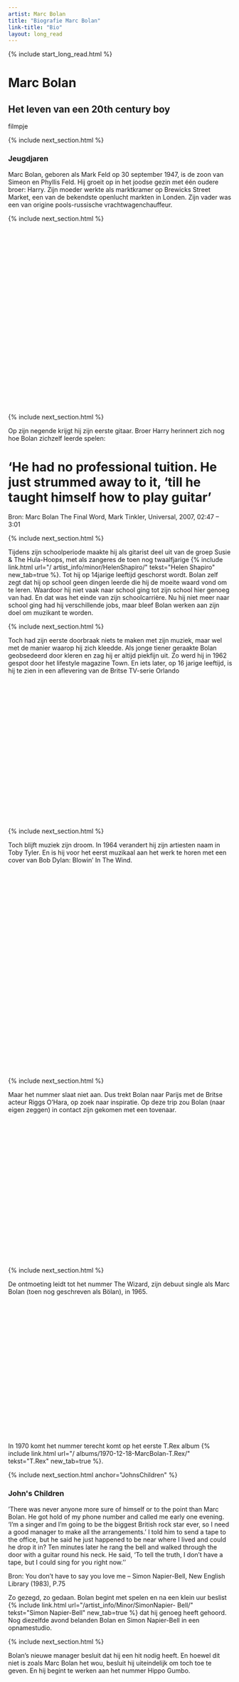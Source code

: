 ```yaml
---
artist: Marc Bolan
title: "Biografie Marc Bolan"
link-title: "Bio"
layout: long_read
---
```



{% include start_long_read.html %}

# Marc Bolan
## Het leven van een 20th century boy

filmpje
 
{% include next_section.html %}
 
### Jeugdjaren
<div class="witregel"> </div>
 
Marc Bolan, geboren als Mark Feld op 30 september 1947, is de zoon van Simeon en Phyllis Feld. Hij groeit op in het joodse gezin met één oudere broer: Harry. Zijn moeder werkte als marktkramer op Brewicks Street Market, een van de bekendste openlucht markten in Londen. Zijn vader was een van origine pools-russische vrachtwagenchauffeur. 

{% include next_section.html %}

<iframe class="lazyload"  width="100%" height="400" data-src="https://www.youtube.com/embed/CgCNm6eNLAw?start=90&end=165" frameborder="0" allowfullscreen></iframe>

{% include next_section.html %}

Op zijn negende krijgt hij zijn eerste gitaar. Broer Harry herinnert zich nog hoe Bolan zichzelf leerde spelen:<br>
<div class="witregel"> </div>
 
<h1><span tooltip="‘Hij heeft nooit lessen genomen. Hij oefende en oefende, tot hij zichzelf had leren gitaar spelen’">‘He had no professional tuition. He just strummed away to it, ‘till he taught himself how to play guitar’</span></h1>
 
<span class="bronvermelding">Bron: Marc Bolan The Final Word, Mark Tinkler, Universal, 2007, 02:47 – 3:01</span>

{% include next_section.html %}

Tijdens zijn schoolperiode maakte hij als gitarist deel uit van de groep Susie & The Hula-Hoops, met als zangeres de toen nog twaalfjarige {% include link.html url="/ artist_info/minor/HelenShapiro/" tekst="Helen Shapiro" new_tab=true %}. Tot hij op 14jarige leeftijd geschorst wordt.
<span tooltip="Marc Bolan The Final Word, Mark Tinkler, Universal, 2007, 6:05 – 6:32">Bolan zelf zegt dat hij op school geen dingen leerde die hij de moeite waard vond om te leren. Waardoor hij niet vaak naar school ging tot zijn school hier genoeg van had. En dat was het einde van zijn schoolcarrière. Nu hij niet meer naar school ging had hij verschillende jobs, maar bleef Bolan werken aan zijn doel om muzikant te worden.</span> 

{% include next_section.html %}

Toch had zijn eerste doorbraak niets te maken met zijn muziek, maar wel met de manier waarop hij zich kleedde. Als jonge tiener geraakte Bolan geobsedeerd door kleren en zag hij er altijd piekfijn uit. Zo werd hij in 1962 gespot door het <span class="engels">lifestyle</span> magazine <span class="engels">Town</span>. En iets later, op 16 jarige leeftijd, is hij te zien in een aflevering van de Britse TV-serie <span class="engels">Orlando</span>
<div class="witregel"> </div>
 
<iframe class="lazyload"  width="560" height="315" data-src="https://www.youtube.com/embed/CgCNm6eNLAw?start=274&end=356" frameborder="0" allowfullscreen></iframe>

{% include next_section.html %}

Toch blijft muziek zijn droom. In 1964 verandert hij zijn artiesten naam in Toby Tyler. En is hij voor het eerst muzikaal aan het werk te horen met een cover van Bob Dylan: <span class="engels">Blowin’ In The Wind</span>.

<iframe class="lazyload"  width="100%" height="450" scrolling="no" frameborder="no" data-src="https://w.soundcloud.com/player/?url=https%3A//api.soundcloud.com/tracks/38909034&amp;auto_play=false&amp;hide_related=false&amp;show_comments=true&amp;show_user=true&amp;show_reposts=false&amp;visual=true"></iframe>

{% include next_section.html %}

Maar het nummer slaat niet aan. Dus trekt Bolan naar Parijs met de Britse acteur Riggs O’Hara, op zoek naar inspiratie. Op deze trip zou Bolan (naar eigen zeggen) in contact zijn gekomen met een tovenaar. 
<span class="witregel"> </span>
 
<iframe class="lazyload"  width="560" height="315" data-src="https://www.youtube.com/embed/vShOZjYqWZk?start=580&end=630" frameborder="0" allowfullscreen></iframe>

{% include next_section.html %}

De ontmoeting leidt tot het nummer <span class="engels">The Wizard</span>, zijn debuut single als Marc Bolan (toen nog geschreven als Bölan), in 1965.
<div class="witregel"></div>
<iframe class="lazyload"  width="560" height="315" data-src="https://www.youtube.com/embed/mfSSmy8B5GA" frameborder="0" allowfullscreen></iframe>
<div class="witregel"></div>
In 1970 komt het nummer terecht komt op het eerste T.Rex album {% include link.html url="/ albums/1970-12-18-MarcBolan-T.Rex/" tekst="T.Rex" new_tab=true %}.

{% include next_section.html anchor="JohnsChildren" %}

### John's Children
 
<span class="quote" tooltip="‘‘Niemand was ooit zo zeker van zichzelf, of zo rechtuit als Marc Bolan. 
Hij had mijn nummer te pakken gekregen en belde me vroeg op een avond. 
‘Ik ben een zanger en ik ga de grootste Britse rockster ooit worden. Dus ik heb een goede manager nodig om alles te regelen.’
Ik zei hem dat hij een demo moest opsturen naar mijn kantoor, maar hij zei dat hij toevallig in de buurt was en of hij niet even mocht langskomen? Tien minuten later ging de deurbel en wandelde hij binnen met een gitaar rond zijn nek.
Hij zei ‘om eerlijk te zijn, ik heb geen demo, maar ik kan nu voor je zingen.’’">’There was never anyone more sure of himself or to the point than Marc Bolan. 
He got hold of my phone number and called me early one evening. 
‘I’m a singer and I’m going to be the biggest British rock star ever, so I need a good manager to make all the arrangements.’ 
I told him to send a tape to the office, but he said he just happened to be near where I lived and could he drop it in? Ten minutes later he rang the bell and walked through the door with a guitar round his neck.
He said, ‘To tell the truth, I don’t have a tape, but I could sing for you right now.’’
</span>
<div class="witregel"> </div>
 
<span class="bronvermelding">Bron: You don’t have to say you love me – Simon Napier-Bell, New English Library (1983), P.75</span>
<div class="witregel"> </div>
 
Zo gezegd, zo gedaan. Bolan begint met spelen en na een klein uur beslist {% include link.html url="/artist_info/Minor/SimonNapier- Bell/" tekst="Simon Napier-Bell" new_tab=true %} dat hij genoeg heeft gehoord. Nog diezelfde avond belanden Bolan en Simon Napier-Bell in een opnamestudio. 
<div class="witregel"> </div>

{% include next_section.html %}

Bolan’s nieuwe manager besluit dat hij een hit nodig heeft. En hoewel dit niet is zoals Marc Bolan het wou, besluit hij uiteindelijk om toch toe te geven. En hij begint te werken aan het nummer <span class="engels">Hippo Gumbo</span>.
<div class="witregel"> </div>
 
<iframe class="lazyload"  width="560" height="315" data-src="https://www.youtube.com/embed/aibZLwN2GWM" frameborder="0" allowfullscreen></iframe> 

{% include next_section.html %}

<h1 tooltip="‘Het gaat geweldig zijn. De snaren zijn bomen en ik ben het kind dat verloren is in het bos. Mensen gaan dit horen wanneer ze naar het nummer luisteren. Ze gaan me dankbaar zijn voor het mooie album dat ik maak.’">‘‘I’ts going to be real nice, man. Those strings are meant to be trees and I’m like the kid lost in the woods. People are going to hear that when they listen to it. They’re going to thank me for making such a beautiful record.’</h1>
<span class="bronvermelding">Bron: You don’t have to say you love me – Simon Napier-Bell, New English Library (1983), P.82</span>

{% include next_section.html %}

Althans dat is hoe Marc Bolan er zelf over dacht. De platenmaatschappijen in Londen waren het daar niet mee eens. Sommige vonden zijn stem goed, maar het nummer niet. En anderen vonden het nummer dan weer goed, maar zijn stem niet. 

{% include next_section.html %}

{% include start_slides.html %}

Simon Napier-Bell had ook John’s Children onder zijn vleugels. De groep had geen al te beste gitarist en niemand die het talent bezat om goede nummers te schrijven. Tijdens een etentje besluit Napier-Bell om Bolan te overtuigen deel te worden van de groep:

<span class="quote" tooltip="‘‘De groep vervolledigen zal je een duwtje in de rug geven richting grote bekendheid. En je moet beginnen met rijk worden als je een Porsche wil kopen en zijn zoals James Dean.’
‘O nee,’ zei Marc. ‘Een Porsche is niets voor mij. Ik ben te klein. Ik denk dat een Mini een betere auto voor mij is. Als ik zou sterven in een auto-ongeluk, zou het in een Mini moeten zijn. Ik denk dat ik dat goed zou vinden. Het zou leuk zijn.’’">‘’Joining the group will start you off on the path to eventual stardom. And you gotta start getting rich soon if you’re going to be like James dean and buy a Porsche.’ 
‘On no,’ Marc told me. ‘A Porsche wouldn’t be right for me. I’m too small. I think a Mini is the right car for me. If I was going to die in a car crash, it ought to be a Mini. I think I’d like that. It’d be nice.’’</span>

<span class="bronvermelding">Bron: You don’t have to say you love me – Simon Napier-Bell, New English Library (1983), P.98</span>

{% include next_slide.html %}

En hoewel Bolan zelf niet kon rijden, zou deze voorspelling tien jaar later uitkomen.

Zijn vroegere manager {% include link.html url="/artist_info/Minor/TonySecunda/" tekst="Tony Secunda" new_tab=true %} zei hierover: 

<h1 tooltip="‘Hij reedt nooit met de auto, hij had altijd schrik. Marc heeft nooit een rijbewijs gehad en hij weigerde om te leren rijden’">‘‘He would never drive a car, he was always scared - Marc never had a driving licence, he refused to learn’</h1>

<span class="bronvermelding">{% include link.html url="http://news.bbc.co.uk/onthisday/hi/dates/stories/september/16/newsid_2519000/2519173.stm" tekst="Bron" new_tab=true %}: BBC, 1977: T-Rex singer killed in car smash, auteur onbekend, geraadpleegd op 10/07/2017 </span>

{% include next_slide.html %}

Toch herinnert {% include link.html url="/artist_info/ Minor/JuneChild/" tekst="June Child" new_tab=true %} (de vrouw met wie hij in 1970 trouwt) zich nog hoe ze Marc Bolan zijn eerste en enige rijles gaf.

<iframe class="lazyload"  width="560" height="315" data-src="https://www.youtube.com/embed/aEhtfNmceaE?start=344&end=421" frameborder="0" allowfullscreen></iframe>

{% include end_slides.html %}

{% include next_section.html %}

Uiteindelijk stapt Marc Bolan in de groep en schrijft hij verschillende van hun nummers. Een van de die nummers is<span class="engels"> Desdemona</span>, dat in 1967 uitgebracht wordt als single. Het nummer wordt veel gedraaid door piratenzenders. Maar de <span tooltip="De Britse publieke omroep.">BBC</span> bant het al snel, omdat in het refrein de woorden ‘<span class="engels">lift up your skirt and fly </span>’ voorkomen. Wat zoveel betekend als ‘til je rok op en vlieg’.

<iframe class="lazyload"  width="560" height="315" data-src="https://www.youtube.com/embed/VGtgacHMIec" frameborder="0" allowfullscreen></iframe>

{% include next_section.html %}

Marc’s laatste optrede met de band was tijdens een benefietconcert: <span class="engels">The 14 Hour Technicolor Dream</span>. Dat vond plaats in <span class="engels">Alexandra Palace</span>, een zaal in Londen. De headliner van het event was de Londense band {% include link.html url="/ artists/06_PinkFloyd/" tekst="Pink Floyd" new_tab=true %}.

<iframe class="lazyload"  width="560" height="315" data-src="https://www.youtube.com/embed/0ysSPIKriAg" frameborder="0" allowfullscreen></iframe>

{% include next_section.html anchor="TyrannosaurusRex" %}

### Tyrannosaurus Rex

Na zo’n vier maanden verlaat Bolan John’s Children. 
In augustus 1967 richt hij Tyrannosaurus Rex op, een duo met Percussionist {% include link.html url="/artist_info/Minor/StevePeregrinTook/" tekst="Steve Peregrin Took" new_tab=true %}.

<iframe class="lazyload"  width="560" height="315" data-src="https://www.youtube.com/embed/LWYP0V-UDnc" frameborder="0" allowfullscreen></iframe>

{% include next_section.html %}

In 1968 brengt het duo hun eerste plaat uit: {% include link.html url="/albums/1968-07-05-MarcBolan-MyPeopleWereFair/" tekst="My People Were Fair And Had Sky In Their Hair... But Now They’re Content To Wear Stars In Their Brows" new_tab=true %}. Later dat jaar volgt {% include link.html url="/albums/1968-10-14-MarcBolan-Prophets,Seers&Sages/" tekst="Prophets, Seers & Sages" new_tab=true %}. En een klein jaar later {% include link.html url="/albums/1969-05-16-MarcBolan-Unicorn/" tekst="Unicorn" new_tab=true %}.

Voor het eerst proeft Bolan het succes en scoort hij enkele {% include link.html url="/artist_info/MarcBolanCijfers/" tekst="hits" new_tab=true %}. Maar hoger dan een vijftiende plaats in de hitlijsten geraakt de band op dat moment nog niet.

TODO TIJDLIJN

{% include next_section.html %}

Een grote Tyrannosaurus Rex-fan is radiopersoonlijkheid {% include link.html url="/artist_info/Minor/JohnPeel/" tekst="John Peel" new_tab=true %}, die hun nummers vaak speelt in zijn radioprogramma.

<iframe class="lazyload" width="560" height="315" data-src="https://www.youtube.com/embed/vShOZjYqWZk?start=942&end=1000" frameborder="0" allowfullscreen></iframe>

{% include next_section.html %}

En tijdens dat alles vindt Bolan ook de tijd om poëzie te schrijven. Zo komt in 1969 zijn eerste poëziebundel, <span class="engels">The Warlock of Love</span>, uit. En hoewel de critici niet allemaal even enthousiast zijn, vliegen de kopiën de deur uit.

<p class="quote">The closet eye.
Dove skims the sky.<br>
A silver penance,<br>
a wrong wicked and shorn<br>
assulted his majesty exalted.<br>
My rams foot hexagonals on,<br>
and O for the ice king a twitter in the storm.<br>
The eloquence of blue juliped tents<br>
and a crown of dark swansdown.<br>
O Elaina, child soothsayer,<br>
cheetah sleeper,<br>
laden legs like a god —<br>
a fools everglade like the seasons slave,<br>
and your quince everlasting horn-lamp<br>
made of wheat<br>
at your tiny rivered feet.</p>

<div class="bronvermelding"> The Warlock Of Love – Marc Bolan, Lupus Music (1969), P. 14</div> 

{% include next_section.html %}

Maar de relatie tussen Marc Bolan en {% include link.html url="/artist_info/Minor/StevePeregrinTook/" tekst="Steve Peregrin Took" new_tab=true %} werd steeds slechter. En na de Amerikaanse tournee in 1969 was de maat voor Bolan vol. En vervangt hij Took door {% include link.html url="/artist_info/Minor/MickeyFinn/" tekst="Mickey Finn" new_tab=true %}. Producer {% include link.html url="/artist_info/Minor/TonyVisconti/" tekst="Tony Visconti" new_tab=true %} herinnert de split als volgt: 

<span class="quote" tooltip="‘Steve had makkelijk deel kunnen uitmaken van T.Rex, maar als persoon was hij beschadigd. Hij was van een andere planeet. Van tijd tot tijd leefde hij op straat, hij nam drugs en hij werd betrapt. Dit is waar het voor Marc veranderde – Steve zat twee weken of een maand vast, en dat was dat. Marc zei: “Mijn publiek zijn tieners, ik kan niet langer een drugsverslaafde in mijn band hebben.” De druppel was toen Steve zei: “ik zou nu graag enkele van mijn eigen nummers brengen.” Zijn druggebruik en het feit dat hij 50% van de nummers wou schrijven was te veel, Marc kon dit niet meer aan. Maar ik hield van hem.’">‘Steve could have lasted right into the T Rex days, but he was kind of a damaged person. He was from another planet. He lived on the street occasionally, he used drugs a lot, and he got busted. That was the turning point for Marc – Steve had to do two weeks or a month in remand, and that was it. Marc said: “My audience are teenagers, I can’t have a drug addict in my band anymore.” The last straw was when Steve said: “I’d like to do some of my own songs now.” His drug abuse and wanting to be a 50/50 creator was too much, Marc couldn’t take it, but I loved him.’</span>

<span class="bronvermelding">{% include link.html url="https://www.theguardian.com/music/2015/feb/09/tony-visconti-marc-bolan-was-raw-talent-i-saw-genius/" tekst="Bron" new_tab=true %}: The Guardian, Tony Visconti: ‘What I saw in Marc Bolan was raw talent. I saw genius’, Marc Burrows, geraadpleegd opt 14/07/2017</span>

{% include next_section.html %}
{% include start_slides.html %}

Met {% include link.html url="/artist_info/Minor/MickeyFinn/" tekst="Finn" new_tab=true %} aan zijn zij begint een nieuw tijdperk. Elektrische gitaren zijn steeds meer aanwezig in de muziek. En na een laatste album onder de naam Tyrannosaurus Rex ({% include link.html url="/albums/1970-03-13-MarcBolan-ABeardOfStars/" tekst="A Beard of Stars" new_tab=true %}), wordt de groepsnaam officieel T.Rex. Bolan smijt zijn hippielook uit het raam en vindt zichzelf opnieuw uit met make-up en boa’s. 

<iframe class="lazyload" width="560" height="315" data-src="https://www.youtube.com/embed/EiYxPFitUz4?start=07&end=174" frameborder="0" allowfullscreen></iframe>

{% include next_slide.html %}
### Glamrock

Begin jaren ‘70 begint Marc Bolan zijn hippie-stijl te veranderen. En hij zet een nieuw genre in gang: GlamRock. De kleding van de muzikanten wordt steeds belangrijker. Bolan verschijnt op het podium in hakken en kleurrijke boa’s. En hij is ook niet vies van een beetje make-up of glitters op zijn gezicht. 

{% include next_slide.html %}

GlamRock of glitterrock was vooral populair in de jaren ’70 in Groot Britannië. Maar ook in Amerika verschijnen steeds vaker opgetutte artiesten op het podium. Maar anders dan in Groot Britannië, wordt hier {% include link.html url="/artists/10_AliceCooper/" tekst="Alice Cooper" new_tab=true %} aanzien als het begin van de Glamrock, toen hij in 1970 zijn eerste hit I’m Eighteen uitbracht.

<iframe class="lazyload" width="560" height="315" data-src="https://www.youtube.com/embed/OSxuXsyanCI" frameborder="0" allowfullscreen></iframe>

{% include next_slide.html %}

De eerste helft van de jaren ‘70 staat bekend als de hoogdagen van Marc Bolan. En dat is het moment waarop hij opnieuw een verrassende voorspelling doet. Net zoals enkele jaren eerder spreekt hij over zijn dood en voorspelt hij (onbewust) dat hij niet lang zal leven. 

<iframe class="lazyload" width="560" height="315" data-src="https://www.youtube.com/embed/fZ6PxuhnGUg?start=215&end=240" frameborder="0" allowfullscreen></iframe>

{% include end_slides.html %}
{% include next_section.html %}

Op 30 januari 1970 trouwt Marc Bolan met {% include link.html url="/artist_info/Minor/JuneChild/" tekst="June Child" new_tab=true %}. Zij was de ex-secretaresse van Syd Barrett ({% include link.html url="/artists/06_PinkFloyd/" tekst="Pink Floyd" new_tab=true %}) en wist dus wel wat van de muziekwereld af. Dit gaf haar de kans om haar man een handje te helpen bij zijn carrière die niet veel later in een stroomversnelling komt. 

<iframe class="lazyload" width="560" height="315" data-src="https://www.youtube.com/embed/aEhtfNmceaE?start=0&end=76" frameborder="0" allowfullscreen></iframe>

{% include next_section.html %}

In october van dat jaar scoort Bolan zijn eerste {% include link.html url="/artist_info/MarcBolanCijfers/" tekst="top 10 hit" new_tab=true %}: <span class="engels">Ride A White Swan</span>.

<iframe class="lazyload" width="560" height="315" data-src="https://www.youtube.com/embed/y9rFoPyqFoA" frameborder="0" allowfullscreen></iframe>

{% include next_section.html anchor="T.Rex" %}

### T.Rex

Vanaf dan begint de groep aan haar gloriejaren. 

<iframe width="560" height="315" src="https://www.youtube.com/embed/aEhtfNmceaE?start=238&end=274" frameborder="0" allowfullscreen></iframe>

{% include next_section.html %}

{% include link.html url="/albums/1970-12-18-MarcBolan-T.Rex/" tekst="T.rex" new_tab=true %} is het eerste album dat zijn weg vindt naar de {% include link.html url="/artist_info/MarcBolanCijfers/" tekst="top 10" new_tab=true %} in de {% include link.html url="http://www.officialcharts.com//" tekst="Britse hitlijsten" new_tab=true %}. En met {% include link.html url="/albums/1971-09-24-MarcBolan-ElectricWarrior/" tekst="Electric Warrior" new_tab=true %} breken ze helemaal door. Dit album staat maar liefst acht weken op nummer 1, en 44 weken in de top 100. <span tooltip="Official Charts, All The Numer 1 Albums, Auteur onbekend, geraadpleegd op 20/06/2017, {% include link.html tekst='Bron' url='http://www.officialcharts.com/chart-news/all-the-number-1-albums__7949/' escaped=true new_tab=true %}">Zo is het een van de best scorende platen uit 1971</span>.

{% include next_section.html %}
{% include start_slides.html %}

Ook de twee volgende albums, {% include link.html url="/albums/1972-07-21-MarcBolan-TheSlider/" tekst="The Slider" new_tab=true %} en {% include link.html url="/albums/1973-01-28-MarcBolan-Tanx/" tekst="Tanx" new_tab=true %}, vinden vlot hun weg naar de {% include link.html url="/artist_info/MarcBolanCijfers/" tekst="top 10" new_tab=true %}. 
En tussen alles door vindt Marc Bolan de tijd om een film te maken: <span class="engles">Born to Boogie</span>. 

De film werd geregisseerd door {% include link.html url="/artist_info/Minor/TheBeatles/" tekst="Ringo Starr" new_tab=true %}. En bestaat voornamelijk uit live-beelden in combinatie met opnamesessies waar je Bolan, Ringo Starr en {% include link.html url="/artist_info/Minor/EltonJohn/" tekst="Elton John" new_tab=true %} samen aan het werk kan zien. En er is de befaamde ‘<span class="engels">tea party scene</span>’, die werd opgenomen op het landgoed van {% include link.html url="/artist_info/Minor/TheBeatles/" tekst="John Lennon" new_tab=true %}. Op dezelfde plek waar de muziekvideo voor Lennon’s hit Imagine werd opgenomen.

<iframe width="560" height="315" src="https://www.youtube.com/embed/k9Md9AGcMbA" frameborder="0" allowfullscreen></iframe>

{% include next_slide.html %}

### T.Rextasy

Deze periode van glorie en krijsende tienermeisjes kreeg de naam <span class="engels">T.Rextasy</span>. Het was geleden van het begin van de <span class="engels">Beatlemania</span>, ongeveer tien jaar eerder, dat jonge meisjes (en jongens) zo vielen voor een artiest.

<iframe width="560" height="315" src="https://www.youtube.com/embed/VMAUkldhseI?start=44&end=120" frameborder="0" allowfullscreen></iframe>

{% include end_slides.html %}
{% include next_section.html %}

Hierna vallen de platen van Marc Bolan en T.Rex uit de {% include link.html url="/artist_info/MarcBolanCijfers/" tekst="top 10" new_tab=true %} en zullen ze nooit terugkeren. <span tooltip="Marc Bolan – The Final Word, Mark Tinkler, Universal, 2007, 57:53-58:19">Volgens producer Tony Visconti veranderde Bolan zijn muziek niet vaak genoeg. En verloor Bolan’s publiek interesse. Bolan aan de andere kant vond het belangrijk om platen te blijven maken ‘for the kids’. Want het waren deze tieners die zijn platen kochten. Een te drastische verandering zou er volgens hem voor zorgen dat zijn publiek helemaal zou afhaken.</span>

{% include next_section.html %}
{% include start_slides.html %}

Op dat moment is Marc Bolan al vijf jaar non-stop aan het werk. En deze constante stress en druk begint zijn tol te eisen. En ook de T.Rex line-up begint te veranderen. Bolan begint een samenwerking met {% include link.html url="/artist_info/Minor/JackGreen/" tekst="Jack Green" new_tab=true %} en maakt steeds vaker gebruik van studio-artiesten tijdens het opnemen van zijn muziek. Aan de andere kant verlaat {% include link.html url="/artist_info/Minor/BillLegend/" tekst="Bill Legend" new_tab=true %} de band in 1973 en {% include link.html url="/artist_info/Minor/MickeyFinn/" tekst="Mickey Finn" new_tab=true %} eind 1974.  

En ook voor producer en vriend {% include link.html url="/artist_info/Minor/TonyVisconti/" tekst="Tony Visconti" new_tab=true %} is het over en uit. Visconti herinnert zich de dag dat Bolan verschillende groupies, cocaïne en cognac meenam naar de studio. Door deze dodelijke combinatie krijg Bolan zijn gitaar niet juist gestemd. En Visconti besluit om hem hierop te wijzen. 

<span class="quote" tooltip="”Fuck you! Mijn gitaar staat niet vals – ik heb hem juist gestemd.” 
Iedereen schrok en Marc stormde naar buiten – mijn wangen werden lichtjes rood. Ik glipte snel de studio in en stemde zijn gitaar, iets wat ik al vaker had gedaan. (…) Ik had hem al mijn energie gegeven, maar een team-speler zijn voor een waanzinnige leider was niet wat ik me voorstelde bij een rijke, creatieve ervaring – of een ‘vriendschap’.’”>‘“Fuck you! My guitar isn’t out of tune – I just tuned it.”
Everyone froze and Marc stormed out – my cheeks went slightly rouge. I quickly moved from the control room into the studio and tuned his guitar properly, as I’d done many times in the past. (…) I’d given him my all, but being a team player to a maniacal leader wans’t my idea of a rich, creative experience – or a so-called friendship.’</span>

<span class="bronvermelding"> Bowie,Bolan and the Brooklyn Boy: Tony Visconti the autobiography – Tony Visconti, HarperCollins (2007), p.208-209</span>

{% include link.html url="/albums/1974-02-01-MarcBolan-ZincAlloy/" tekst="Zinc Alloy" new_tab=true %} is het laatste album waaraan Visconti en Bolan samenwerkten. 

{% include next_slide.html %}

### Alter ego

Marc Bolan’s succes glipt hem uit de handen, maar hij is niet van plan om dit zomaar te laten gebeuren. Op dat moment doet zijn vriend {% include link.html url="/artist_info/Minor/DavidBowie/" tekst="David Bowie" new_tab=true %} het wel goed met zijn <span class="engels">Ziggy Stardust and the Spiders from Mars</span>. Dus probeert Bolan het ook met een alter ego: Zinc Alloy. 

Met {% include link.html url="/albums/1974-02-01-MarcBolan-ZincAlloy/" tekst="Zinc Alloy and the Hidden Riders of Tomorrow" new_tab=true %} probeert een hopeloze Marc mee te surfen op het succes van Bowie. Maar slaagt hier niet in. 

{% include end_slides.html %}
{% include next_section.html %}

En niet alleen zijn platen scoren steeds minder, ook in Bolan’s huwelijk loopt het mis. Het is al de derde keer dat Bolan het gezelschap zoekt van een andere vrouw. Maar dit keer is het serieus. Uiteindelijk ruilt hij zijn vrouw {% include link.html url="/artist_info/Minor/JuneChild/" tekst="June Feld Bolan" new_tab=true %} in voor zijn achtergrondzangeres {% include link.html url="/artist_info/Minor/GloriaJones/" tekst="Gloria Jones" new_tab=true %}. Al zal het paar nooit scheiden. 

<iframe class="lazyload" width="560" height="315" data-src="https://www.youtube.com/embed/CgCNm6eNLAw?start=3386&end=3464" frameborder="0" allowfullscreen></iframe>

{% include next_section.html %}

Bolan stort zich op drank en drugs. En op korte tijd komt hij heel wat bij. 

Bolan’s team raadt hem aan om Groot Britannië (tijdelijk) te verlaten en zo taxes te ontlopen. Bolan trekt naar Amerika en Monte Carlo in Monaco. Hier neemt hij de tijd om tot rust te komen.

<iframe width="100%" height="166" scrolling="no" frameborder="no" src="https://w.soundcloud.com/player/?url=https%3A//api.soundcloud.com/tracks/23256435&amp;color=ff5500&amp;auto_play=false&amp;hide_related=false&amp;show_comments=true&amp;show_user=true&amp;show_reposts=false"></iframe>

TODO TIJDSCODE 2:33-3:58

{% include next_section.html %}

Tot hij gevraagd wordt om te verschijnen op de Britse TV-show <span tooltip="Britse Muziek-serie voor kinderen.">Supersonic</span> Bolan beslist hier op in te gaan. En keert, na ongeveer een jaar, terug naar Engeland. 

<iframe class="lazyload" width="560" height="315" data-src="https://www.youtube.com/embed/qs9raocclnk" frameborder="0" allowfullscreen></iframe>

{% include next_section.html %}
{% include start_slides.html %}

### Rolan Bolan

Nu Bolan opnieuw aan het werk te zien is, besluit hij om af te kicken. Bolan gaat op zoek naar hulp en laat zich opnemen in een ontwenningkliniek. Maar een echte doorbraak komt er pas wanneer zijn vriendin, {% include link.html url="/artist_info/Minor/GloriaJones/" tekst="Gloria Jones" new_tab=true %}, zwanger blijkt te zijn. 

{% include next_slide.html %}

<h1><span tooltip="‘Jones werd zwanger in 1975. Dit veroorzaakte een drastische verandering in Bolan. Hij had zichzelf nog maar net laten opnemen in een ontwenningskliniek waar hem verteld werd dat hij de “harslag van een 70 jarige man had” (hij was toen 25).’
">‘in 1975, Jones became pregnant. The change in Bolan was dramatic. It was only recently that he had checked into a health farm and been told that he had “the heartbeat of a 70-year-old” (he was 25).’</span></h1>

<span class="bronvermelding">{% include link.html url="http://www.telegraph.co.uk/culture/4728611/Behind-the-glitter.html" tekst="Bron" new_tab=true %}: Telegraph, Behind the glitter, Mick Brown, geraadpleegd op 15/07/2017</span>

{% include next_slide.html %}

Het nieuws van {% include link.html url="/artist_info/Minor/GloriaJones/" tekst="Gloria" new_tab=true %}’s zwangerschap ontsteekt een nieuw vuur in Marc Bolan. Op 26 september 1975 wordt {% include link.html url="/artist_info/Minor/RolanBolan/" tekst="Rolan Bolan" new_tab=true %} geboren. Vier dagen voor Bolan’s 28ste verjaardag.

<iframe class="lazyload" width="560" height="315" data-src="https://www.youtube.com/embed/UHYuGMGXeKc?start=63&end=100" frameborder="0" allowfullscreen></iframe>

{% include end_slides.html %}
{% include next_section.html %}

In februari 1975 brengt Bolan nog {% include link.html url="/albums/1975-02-16-MarcBolan-Bolan'sZipGun/" tekst="Bolan's Zip Gun" new_tab=true %} uit. Op {% include link.html url="/albums/1968-10-14-MarcBolan-Prophets,Seers&Sages/" tekst="Prophets, Seers & Sages" new_tab=true %} (Tyrannosaurus Rex) na is dat het enige T.Rex album dat de {% include link.html url="/artist_info/MarcBolanCijfers/" tekst="hitlijsten" new_tab=true %} in in het Verenigd Koninkrijk niet haalde. Maar na de geboorte van zijn zoon gaat het duidelijk weer beter. {% include link.html url="/artist_info/Minor/RolanBolan/" tekst="Rolan Bolan" new_tab=true %} is slechts vier maanden oud wanneer vader, Marc Bolan, een nieuwe plaat uitbrengt: {% include link.html url="/albums/1976-01-30-MarcBolan-FuturisticDragon/" tekst="Futuristic Dragon" new_tab=true %}. En een dik jaar later {% include link.html url="/albums/1977-03-11-MarcBolan-DandyInTheUnderworld/" tekst="Dandy in the Underworld" new_tab=true %}, waarmee Bolan opnieuw de top 100 weet binnen te dringen.  

{% include next_section.html %}

Na zo’n drie jaar in een dip te hebben gezeten, lijkt ineens terug alles mogelijk voor Marc Bolan & T.Rex. En de groep begint aan hun laatste tour met als voorprogramma de Britse punkband {% include link.html url="/artist_info/Minor/TheDamned/" tekst="The Damned" new_tab=true %}. 

Op het eerste zicht misschien een vreemde combinatie. <span tooltip="marc bolan music, An Interview with CAPTAIN SENSIBLE, Marc Arscott, geraadpleegd op 14/07/2017 {% include link.html tekst='bron' url='http://www.marcbolanmusic.com/captain-sensible.aspx' escaped=true new_tab=true %}">Maar Captain Sensible ,zanger van The Damned, was al een hele tijd fan van T.Rex. En droeg hun T-shirts wel eens tijdens optredens. Een foto van zo’n optrede kwam terecht in het Brits muziektijdschrift Sounds magazine. Bolan zag deze foto en besloot om contact op te nemen met The Damned. </span>

<iframe class="lazyload" width="560" height="315" data-src="https://www.youtube.com/embed/pOss9PYsPvg" frameborder="0" allowfullscreen></iframe>

{% include next_section.html achor="16/09/1977"%}

Nadat {% include link.html url="/artist_info/Minor/GloriaJones/" tekst="Gloria Jones" new_tab=true %} een periode heeft doorgebracht in Amerika, komt ze op 16 september 1977 opnieuw aan in Londen. Bolan was een gelukkig man. Jones is opnieuw in het land en zijn TV show <span class="engels">Marc</span> was een succes. 

<iframe class="lazyload" width="560" height="315" data-src="https://www.youtube.com/embed/Q0NEfm_Y-io" frameborder="0" allowfullscreen></iframe>

{% include next_section.html %}

Om dit te vieren, gaat het koppel op stap. Die avond kiezen ze voor Mortons, een restaurant op Berkeley Square in Londen. Op weg naar huis verliest {% include link.html url="/artist_info/Minor/GloriaJones/" tekst="Jones" new_tab=true %} controle over de auto. En het koppel belandt in de balustrade. Marc Bolan overleeft het ongeluk niet en sterft 2 weken voor zijn 30ste verjaardag. Gloria Jones belandt in een coma. Ze word ervan beschuldigd dat ze dronken was toen ze met de auto reed. Maar dit is nooit bewezen. Jones zelf ontkent dit. 

{% include next_section.html %}

<iframe class="lazyload" width="560" height="315" data-src="https://www.youtube.com/embed/li6bNrZrmGw?start=163&end=236" frameborder="0" allowfullscreen></iframe>

{% include next_section.html %}
### Inbraken

Niet lang na Bolan’s dood word er ingebroken in zijn huis. Verschillende van zijn persoonlijke spullen, zoals zijn gitaren en kleren, waren plots verdwenen. En ook de begrafenis-ondernemer waagde zijn kans. In
<span tooltip="The Telegraph – Behind the glitter, gepubliseerd op 31/08/2002, geraadpleegd op 07/07/2017 {% include link.html tekst='bron' url='http://www.telegraph.co.uk/culture/4728611/Behind-the-glitter.html' escaped=true new_tab=true %}">The Telegraph </span> staat te lezen hoe Marc Bolan’s broer, Harry Feld, in 1987 op de hoogte werd gebracht over het feit dat deze de kleren probeerde te verkopen waarin Bolan overleden was. Feld had nochtans opgedragen om de kleren na Bolan’s crematie te vernietigen. De begrafenis-ondernemer zegt dat hij de kleren gevonden heeft toen hij met pensioen ging. Hij wilde ze verkopen om de kas te spijzen van een goed doel. Harry Feld heeft dan het heft in eigen handen genomen en de kleren verbrand. 

{% include next_section.html %}
{% include start_slides.html %}

### Begrafenis

Vier dagen na het ongeluk, op dinsdag 20 september 1977, ontwaakt {% include link.html url="/artist_info/Minor/GloriaJones/" tekst="Jones" new_tab=true %} uit haar coma. Pas dan komt ze te weten dat haar geliefde, Marc Bolan, gestorven is en dat diezelfde dag zijn assen nog worden uitgestrooid. Jones is op dat moment nog niet sterk genoeg om de plechtigheid bij te wonen. 

Het nieuws dat superster Marc Bolan overleden is komt bij fans over de hele wereld hard aan. En velen weten nog exact wat ze aan het doen waren op het moment dat ze het nieuws vernomen. 

{% include next_slide.html %}

Dit is het verhaal van Deborah Loads (59), een Britse vrouw die als tiener superfan werd van Marc Bolan. In haar brief vertelt ze hoe ze fan werd en hoe ze de dood van haar idool ervaren heeft.

<p class="dagboek"><span tooltip="‘Ik ben een T.Rex-fan sinds ik van mijn nonkel zijn oude platenspeler gekregen heb. Ik had zelf nog geen platen dus besloot ik om een bezoek te brengen aan onze lokale platenwinkel. Hier vroeg ik de verkoper naar de laatste nummer één hit.  Zijn antwoord was Get It On van T.Rex. Ik had dit nummer al op de radio gehoord, maar kende toen de band T.Rex nog niet. Ik wist alleen dat ik het een goed nummer vond.'">‘I became a T. Rex fan after my uncle gave me his old mono record player. I needed to build up a record collection so I walked into our local tiny record store and asked for the latest no 1. He said its Get It On by T. Rex. I had heard it on the radio but didn't really know who the group was at that time but knew that I liked it. 
'</span></p>

<div class="witregel"> </div>

<p class="dagboek"><span tooltip="'Later die week verscheen T.Rex in (het Britse muziekprogramma)Top of the Pops. Marc’s charisma maakte meteen indruk op me en ik werd op slag verliefd, ook al was ik amper 13 jaar oud. Vanaf dan ben ik elk artikel dat ik over hem vond beginnen verzamelen. Ik was helemaal weg van hem en zijn muziek. Ik werd lid van een fanclub en had verschillende pennevrienden uit Londen die me op de hoogte hielden van Marc’s doen en laten. Maar ik was nog te jong om naar zijn optredens te gaan en het was ook onmogelijk voor mij om er te geraken. Mijn alleenstaande moeder kon namelijk geen auto rijden. En geen van m’n vrienden was fan van T.Rex, dus kon ik hen ook niet vragen of hun ouders met ons naar een concert wilden gaan. Erg frustrerend!'">'That week when T.Rex played on Top of the Pops I was instantly drawn into the charisma of Marc and fell in love with everything about him even though I was only 13! After that I started to collect every newspaper and magazine article I could find.  I was completely drawn into them and also loved the music too. I joined the fan club and wrote to pen pals that lived in London who kept me informed of Marc's whereabouts etc. but I was too young to go to any of the concerts and had no means of getting to any as my single mum didn't drive. Also none of my local friends were fans so I couldn't persuade them to go with me or get their parents to take us. So frustrating.'</span></p>

{% include next_slide.html %}

<p class="dagboek"><span tooltip="'In mei 1972 hield de Londense Marc Bolan fanclub een tekenwedstrijd waarmee je een T-shirt van Marc kon winnen. Ik was toen nog steeds maar 13 jaar, maar wou deze kans voor geen geld van de wereld missen. Ik was niet meteen de beste tekenaar, maar ook niet de slechtste. Ik bleef een hele dag thuis van school en gebruikte deze tijd om mijn tekening te maken. Ik heb mijn tekening toen verzonden en er niet meer echt aan terug gedacht. Maar een paar dagen na mijn veertiende verjaardag kreeg ik van mijn zus een pakketje. Ik had geen idee wat erin kon zitten, tot ik het pakketje open maakte en Marc’s T-shirt zag verschijnen. Ik was dolgelukkig. Ik las de bijgevoegde brief opnieuw en opnieuw. Ik was in de zevende hemel en kon maar niet geloven dat ze mijn tekening van Marc hadden gekozen.'">‘In May 1972 when I was still 13 the London fan club held a competition to win Marc's shirt. I wasn't the best at drawing but wasn't too bad either. I certainly wasn't going to miss this opportunity. I took the day off school and spent ages perfecting my picture until I thought it was acceptable. I sent it off and thought no more of it. Then two or three days after my 14th birthday in July my sister handed a parcel to me from the postman. I had no idea what it was until I opened it and out came Marcs shirt! I nearly died! I read the letter over and over again and just could not believe that they had picked my drawing of Marc. It took a very long time before I came off cloud 9!’</span></p>

<div class="witregel"> </div>

<p class="dagboek"><span tooltip="‘In januari 1974 zag ik T.Rex voor de eerste keer live aan het werk in de Free Trade Hall in Manchester. Het was geweldig. Tijdens het concert kon ik zelfs een tambourine vangen, maar iemand anders is erin geslaagd om deze uit mijn handen te trekken.’">'I finally got to see T. Rex live at the Free Trade Hall in Manchester in Jan 1974. It was fantastic. I even managed to catch a tambourine but someone a lot stronger than me managed to wrestle it out of my grip.'</span></p>

<div class="witregel"> </div>

<p class="dagboek"><span tooltip="‘Sindsdien ging ik naar zo veel mogelijk concerten en TV shows. Ik zorgde ervoor dat ik altijd één of twee studentenjobs had waarmee ik genoeg geld verdiende om platen, T-shirt en andere memorabilia te kopen. Mijn eerste échte job zorgde ervoor dat ik concerten kon bijwonen in heel Groot-Britannië. Zo ging ik in 1975 helemaal in mijn eentje naar Hastings (zuidoost Engeland). Ik zocht uit waar hij verbleef en zocht hem op voor foto’s en handtekeningen. Mijn hele leven draaide rond Marc.’">‘After that I continued to go to as many concerts, TV shows as I could. I always had some sort of a job even taking on two jobs to earn enough money while I was at school to buy T-shirts, records and any other memorabilia that I could find. When I left school and was finally earning a wage I travelled all over the UK to concerts, even going to Hastings on my own in 75, finding out where he was staying and meeting him for a picture and autograph. My whole life revolved around Marc.’</span></p>

{% include next_slide.html %}

<p class="dagboek"><span tooltip="‘Tijdens hun tour in 1976 verzon ik allerlei excuses om niet te moeten werken zodat ik opnieuw de meeste concerten kon bijwonen. Het was toch maar een tijdelijke job, want in september 1977 zou ik mijn verpleegsteropleiding starten.’">‘On the 76 tour I took time off work to attend most of the concerts too. I came up with all sorts of excuses to the company I worked for at the time as it was only a temporary job as I waited to start my nurse training on 5th September 1977.’</span></p>

<div class="witregel"> </div>

<p class="dagboek"><span tooltip="‘In augustus van dat jaar filmde Marc zijn TV serie Marc. Op dat moment had ik mijn tijdelijke job beindigd en kon in bijna elke dag naar Manchester (Noordwest Engeland) reizen om hem te zien. Tijdens deze trips ontmoette ik verschillende van zijn fans uit Manchester. Ook tijdens de laatste opnamedag ging ik naar Manchester. Toen we ’s avonds aan het wachten waren op de trein zag ik David Bowie staan. Hij was aan het wachten op zijn trein en rookte ondertussen een sigaret. Ik zei tegen mijn vrienden ‘David Bowie is daar!’, maar iedereen dacht dat het om een lookalike ging. Dus liep ik in mijn eentje op hem af voor een foto en een handtekening. Pas hierna hadden de anderen door dat het écht David Bowie was die stond te wachten.’
">‘In August Marc was filming his Granada TV series Marc and as I had finished my temporary job by then I was able to go to Manchester most days to see him. I met a few other fans from Manchester. On his last day of filming I went as usual and as we waited at the train station for him I spotted David Bowie on the platform having a cigarette. I said David Bowie is there! but everyone thought he was just a lookalike so I ran down to him to get a picture and autograph. The others soon came running down when they realised who it was!’
</span></p>

<div class="witregel"> </div>

<p class="dagboek"><span tooltip="‘David Bowie nam die avond een vroegere trein terug naar Londen, dus wij bleven wachten op Marc die pas een trein om middernacht zou nemen. Zelf miste ik mijn laatste trein terug naar huis. Omdat ik de volgende ochtend mijn opleiding begon stelde een vriendin voor dat ik bij haar bleef slapen, zodat ik da volgende ochtend een taxi kon nemen naar school. Ik zou deze avond voor geen geld van de wereld missen. En hier ben ik blij om, want op dat moment was het al 7 september. Het was de laatste keer dat we Marc zagen.’">‘David went back to London on an earlier train than Marc. We then waited for Marc. He was getting the midnight train. By then I had missed my last train back home and I was a bit worried as I was due in class the following morning. My friend offered for me to stay at her house and I would need to get a taxis early morning back to the school. I would not have missed that evening for the world and so glad I didn't as it was the 7th of Sept. and was to be the last time we saw Marc alive.’</span></p>

{% include next_slide.html %}

<p class="dagboek"><span tooltip="‘We wisten dat Marc die avond best wat had gedronken. Maar hij had een goede reden, aangezien hij net de laatste aflevering van zijn TV serie had opgenomen. Hij gaf ons allemaal een kus. En wij namen zoals gewoonlijk verschillende foto’s.’">‘That night we knew Marc had been drinking and why not he was celebrating the filming of his last show for that series. He kissed us all and we took pictures as usual.’</span></p>

<div class="witregel"> </div>

<p class="dagboek"><span tooltip="‘De volgende ochtend nam ik zoals gepland een taxi naar school. Ik was vijf minuten te laat en kan me nog zo herinneren hoe de hoofdverpleger door zijn gordijnen naar me keek. Op dat moment was een verpleegsteropleiding nog erg strict en was te laat komen uit de boze.’">‘I got my taxi back to the school the following morning but was about 5 mins late. I can still remember the head of nursing standing up from his seat and moving the blind to see who was running in at that time of the morning. Nurse training was very strict in those days.’</span></p>

<div class="witregel"> </div>

<p class="dagboek"><span tooltip="‘Ik vertelde mijn medestudenten meteen waarom ik te laat was en wat ik de avond voordien had gedaan. En zij wisten meteen dat ik een echte superfan was toen ik hen de foto’s toonde die ik had gemaakt.’">‘I excitedly told all my fellow students about what I had been doing the previous evening. They knew I was a super fan as I showed them pictures I'd previously taken!’</span></p>

{% include next_slide.html %}

<p class="dagboek"><span tooltip="‘Op 16 september begon ik mijn schooldag vol goede moed, omdat ik ’s avonds eindelijk naar huis kon. Op dat moment had ik de eerste van vier weken internaat overleefd. Het vervolg van mijn opleiding bestond uit praktijk. Die ochtend keken mijn medestudenten me vreemd aan. En waren ze verdacht stil. Ik wist nog helemaal niet wat er vroeg die ochtend gebeurd was, want ik had nog geen televisie of radio op mijn kamer.’">‘On the morning of Fri 16 Sept I went into school and was looking forward to going home that evening as I had just finished my first week in class of my initial 4 week school based training. The rest of the training then took place on the wards. My fellow students kept looking at me and they seemed unusually quiet. I was oblivious to the tragic event that took place in the early hours of that morning because I'd only moved in that week and didn't have a TV or radio with me yet.’</span></p>

<div class="witregel"> </div>

<p class="dagboek"><span tooltip="‘Later in de cafetaria besloot een van m’n medestudenten om Marc’s dood ter sprake te brengen. Ik herinner me dat ik meteen ben opgestaan. Ik ben zo snel als ik kon teruggewandeld naar het internaat. Mijn benen voelden aan als flubber. Terug aangekomen op mijn kamer hoorde ik muziek van T.Rex op de radio in een andere kamer. Op dat moment wist ik dat Marc echt gestorven was.’">‘Then later when we were sat having a coffee in the canteen someone decided to mention it. I could not believe what they were saying. I remember I just got up from my chair and walked quickly back to the nurses home. I don't think I could have run as my legs were too week! I rang the London Offices but they would not tell me anything apart from yes there had been an accident. I knew it was true as I could hear T. Rex on the radio in someone's room.’</span></p>

<div class="witregel"> </div>

<p class="dagboek"><span tooltip="‘Op de een of andere manier moest ik mijn schooldag toch nog afwerken. Dit was surrealistisch, het voelde aan als een droom. Thuis sprak ik met andere fans over het nieuws. Die avond ging ik op bezoek bij enkele vrienden. Ik was niet in staat om naar het nieuws te kijken en ik bleef in tranen uitbarsten elke keer ik me realiseerde dat Marc gestorven was.’">‘I had to somehow complete the rest of the day but it was surreal, I felt like I was in a dream. I went home and after speaking to other fans I went to my friends but I could not bear to watch any of the news. My friend kindly turned the T.V off. I just kept bursting into tears as the realisation dawned on me that Marc had died.’</span></p>

{% include next_slide.html %}

<p class="dagboek"><span tooltip="‘Ik ging twee dagen niet naar school, zodat ik naar de begrafenis kon gaan. Toen ik hiervoor toestemming vroeg op school moest ik natuurlijk vertellen waarom ik twee dagen vrijaf wou. Wanneer ik hen vertelde dat het voor Marc’s begrafenis was, vloog ik bijna meteen terug naar mijn klaslokaal. Maar gelukkig kon ik hen overtuigen door te beloven dat ik geen enkele andere dag meer zou missen. En zo gezegd, zo gedaan. Ik had hierna geen reden meer om lessen te missen aangezien mijn held toch al gestorven was.’">‘I managed to take time off for the funeral but needed to take two days off as the funeral was held on the Tuesday. I had to explain why I was off and they nearly put me back in class but luckily as promised I took no more time off. My hero had died so there would be no reason to.’</span></p>

<div class="witregel"> </div>

{% include image.html url="/images/DeborahMarc.jpg" alt="Marc Bolan en Deborah in 1975. De foto werd gemaakt door bandlid Steve Currie" %}

<div class="witregel"> </div>

<span class="bronvermelding"> Tekst: Deborah Loads, vertaling: Anaïs Bollansée</span>

{% include end_slides.html %}
{% include next_section.html %}

Maar ook de muziekwereld is geshockt door zijn dood. Zo werd zijn begrafenis niet alleen bijgewoond door familie en fans, maar ook door verschillende bevriende muzikanten zoals {% include link.html url="/artist_info/Minor/DavidBowie/" tekst="David Bowie" new_tab=true %} en {% include link.html url="/artists/09_RodStewart/" tekst="Rod Stewart" new_tab=true %}.

{% include next_section.html %}

### Na zijn dood

Bolan werd gecremeerd en uitgestrooid op dezelfde plek waar 14 jaar later ook zijn ouders, Simeon en Phyllis Feld, hun laatste rustplek vinden. Van Bolan’s erfenis ging slechts een klein stuk naar {% include link.html url="/artist_info/Minor/GloriaJones/" tekst="Gloria Jones" new_tab=true %} omdat hij toen hij stierf nog steeds getrouwd was met {% include link.html url="/artist_info/Minor/JuneChild/" tekst="June Feld Bolan" new_tab=true %}. 

Jones en hun zoon {% include link.html url="/artist_info/Minor/RolanBolan/" tekst="Rolan Bolan" new_tab=true %} verhuisden naar Amerika van zodra ze hersteld was van het ongeluk. 

{% include next_section.html %}

{% include link.html url="/artist_info/Minor/JuneChild/" tekst="June Feld Bolan" new_tab=true %} sterft in 1994 in Turkije aan een hartaanval. Haar relatie met Marc Bolan is ze nooit vergeten. 

<iframe class="lazyload" width="560" height="315" data-src="https://www.youtube.com/embed/dOEZdK6woGI" frameborder="0" allowfullscreen></iframe>

{% include next_section.html %}

{% include link.html url="/artist_info/Minor/GloriaJones/" tekst="Gloria Jones" new_tab=true %}  trouwt in 1995 Jones en verhuist naar Sierra Leone in West-Afrika, waar ze <span tooltip="{% include link.html tekst='http://www.marcbolanschool.com' url='http://www.marcbolanschool.com' escaped=true new_tab=true %}">The Marc Bolan School of Music and film</span> start. Een project dat lokale kinderen de kans geeft om een instrument te leren spelen en hen indien nodig onderdak biedt. 

<iframe class="lazyload" width="560" height="315" data-src="https://www.youtube.com/embed/bn7DV1EC9BM" frameborder="0" allowfullscreen></iframe>

{% include next_section.html %}

Hun zoon {% include link.html url="/artist_info/Minor/RolanBolan/" tekst="Rolan Bolan" new_tab=true %} woont in Los Angeles (California), waar hij als muzikant in de voetsporen van zijn ouders treedt. 

<iframe class="lazyload" width="560" height="315" data-src="https://www.youtube.com/embed/Xx1UZg0Px8Q" frameborder="0" allowfullscreen></iframe>

{% include next_section.html %}

20 jaar na zijn dood, in 1997, wordt een herdenksteen geplaats onder aan de heuvel waar Marc Bolan stierf.

{% include image.html url="/images/Herdenksteen1.jpg" alt="Herdenksteen voor Marc Bolan ©Anaïs Bollansée" %}

{% include next_section.html %}

In 2002 wordt er een bronzen buste van Bolan geplaatst op de plaats waar hij stierf. Zijn zoon, {% include link.html url="/artist_info/Minor/RolanBolan/" tekst="Rolan Bolan" new_tab=true %}, liet deze voor hem maken. 

{% include image.html url="/images/Buste1.jpg" alt="Bronze buste van Marc Bolan ©Anaïs Bollansée" %}

{% include next_section.html %}

{% include link.html url="/artist_info/Minor/StevePeregrinTook/" tekst="Steve Peregrin Took" new_tab=true %}, {% include link.html url="/artist_info/Minor/SteveCurrie/" tekst="Steve Currie" new_tab=true %}, {% include link.html url="/artist_info/Minor/MickeyFinn/" tekst="Mickey Finn" new_tab=true %} en {% include link.html url="/artist_info/Minor/DinoDines/" tekst="Dino Dines" new_tab=true %} (vier leden die een belangrijke invloed hadden op de muziek van T.Rex) kregen er herdenkplaten. 

En ook voor {% include link.html url="/artist_info/Minor/JuneChild/" tekst="June Feld Bolan" new_tab=true %} werd er in 2005 een plaat toegevoegd. 


TODO FOTO

{% include next_section.html %}


{% include next_section.html %}
{% include start_slides.html %}
{% include next_slide.html %}
{% include next_slide.html %}
{% include end_slides.html %}
{% include next_section.html %}

{% include next_section.html %}

Some section

{% include next_section.html %}

Some section

{% include end_long_read.html %}
